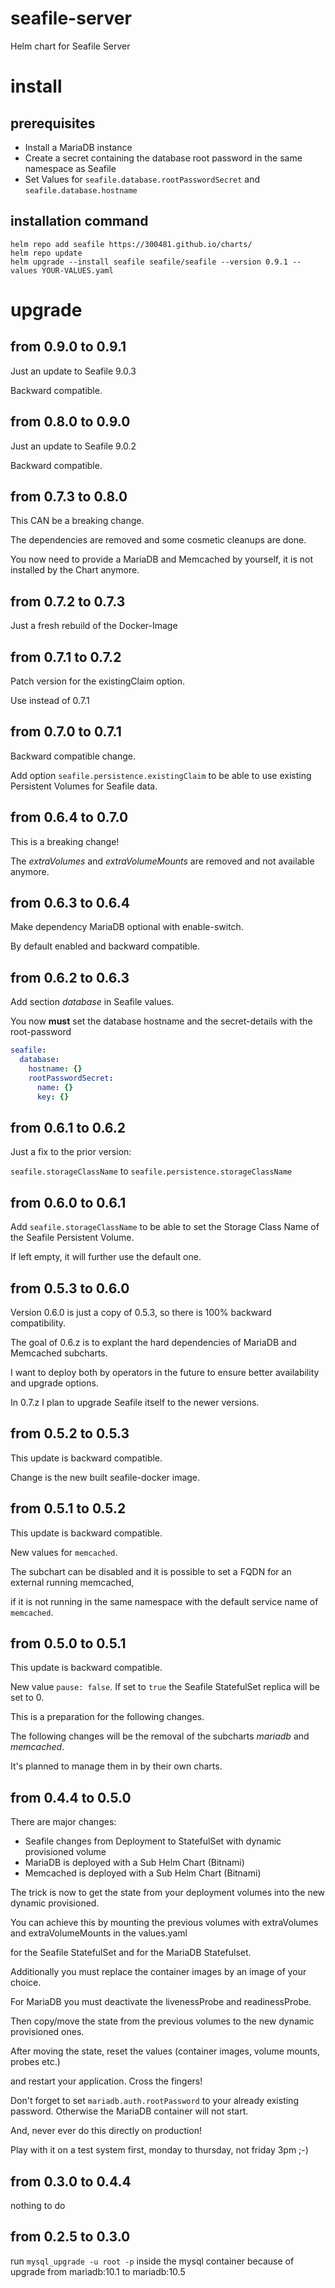 # seafile-server

Helm chart for Seafile Server

# install

## prerequisites

* Install a MariaDB instance
* Create a secret containing the database root password in the same namespace as Seafile
* Set Values for ```seafile.database.rootPasswordSecret``` and ```seafile.database.hostname```

## installation command
```
helm repo add seafile https://300481.github.io/charts/
helm repo update
helm upgrade --install seafile seafile/seafile --version 0.9.1 --values YOUR-VALUES.yaml
```

# upgrade

## from 0.9.0 to 0.9.1

Just an update to Seafile 9.0.3

Backward compatible.

## from 0.8.0 to 0.9.0

Just an update to Seafile 9.0.2

Backward compatible.

## from 0.7.3 to 0.8.0

This CAN be a breaking change.

The dependencies are removed and some cosmetic cleanups are done.

You now need to provide a MariaDB and Memcached by yourself, it is not installed by the Chart anymore.

## from 0.7.2 to 0.7.3

Just a fresh rebuild of the Docker-Image

## from 0.7.1 to 0.7.2

Patch version for the existingClaim option.

Use instead of 0.7.1

## from 0.7.0 to 0.7.1

Backward compatible change.

Add option ```seafile.persistence.existingClaim``` to be able to use existing Persistent Volumes for Seafile data.

## from 0.6.4 to 0.7.0

This is a breaking change!

The *extraVolumes* and *extraVolumeMounts* are removed and not available anymore.

## from 0.6.3 to 0.6.4

Make dependency MariaDB optional with enable-switch.

By default enabled and backward compatible.

## from 0.6.2 to 0.6.3

Add section *database* in Seafile values.

You now **must** set the database hostname and the secret-details with the root-password

```yaml
seafile:
  database:
    hostname: {}
    rootPasswordSecret:
      name: {}
      key: {}
```

## from 0.6.1 to 0.6.2

Just a fix to the prior version:

```seafile.storageClassName``` to ```seafile.persistence.storageClassName```

## from 0.6.0 to 0.6.1

Add ```seafile.storageClassName``` to be able to set the Storage Class Name of the Seafile Persistent Volume.

If left empty, it will further use the default one.

## from 0.5.3 to 0.6.0

Version 0.6.0 is just a copy of 0.5.3, so there is 100% backward compatibility.

The goal of 0.6.z is to explant the hard dependencies of MariaDB and Memcached subcharts.

I want to deploy both by operators in the future to ensure better availability and upgrade options.

In 0.7.z I plan to upgrade Seafile itself to the newer versions.

## from 0.5.2 to 0.5.3

This update is backward compatible.

Change is the new built seafile-docker image.

## from 0.5.1 to 0.5.2

This update is backward compatible.

New values for `memcached`.

The subchart can be disabled and it is possible to set a FQDN for an external running memcached,

if it is not running in the same namespace with the default service name of `memcached`.

## from 0.5.0 to 0.5.1

This update is backward compatible.

New value `pause: false`. If set to `true` the Seafile StatefulSet replica will be set to 0.

This is a preparation for the following changes.

The following changes will be the removal of the subcharts *mariadb* and *memcached*.

It's planned to manage them in by their own charts.

## from 0.4.4 to 0.5.0

There are major changes:

* Seafile changes from Deployment to StatefulSet with dynamic provisioned volume
* MariaDB is deployed with a Sub Helm Chart (Bitnami)
* Memcached is deployed with a Sub Helm Chart (Bitnami)

The trick is now to get the state from your deployment volumes into the new dynamic provisioned.

You can achieve this by mounting the previous volumes with extraVolumes and extraVolumeMounts in the values.yaml

for the Seafile StatefulSet and for the MariaDB Statefulset.

Additionally you must replace the container images by an image of your choice.

For MariaDB you must deactivate the livenessProbe and readinessProbe.

Then copy/move the state from the previous volumes to the new dynamic provisioned ones.

After moving the state, reset the values (container images, volume mounts, probes etc.)

and restart your application. Cross the fingers!

Don't forget to set `mariadb.auth.rootPassword` to your already existing password. Otherwise the MariaDB container will not start.

And, never ever do this directly on production!

Play with it on a test system first, monday to thursday, not friday 3pm ;-)

## from 0.3.0 to 0.4.4

nothing to do

## from 0.2.5 to 0.3.0

run `mysql_upgrade -u root -p` inside the mysql container because of upgrade from mariadb:10.1 to mariadb:10.5
